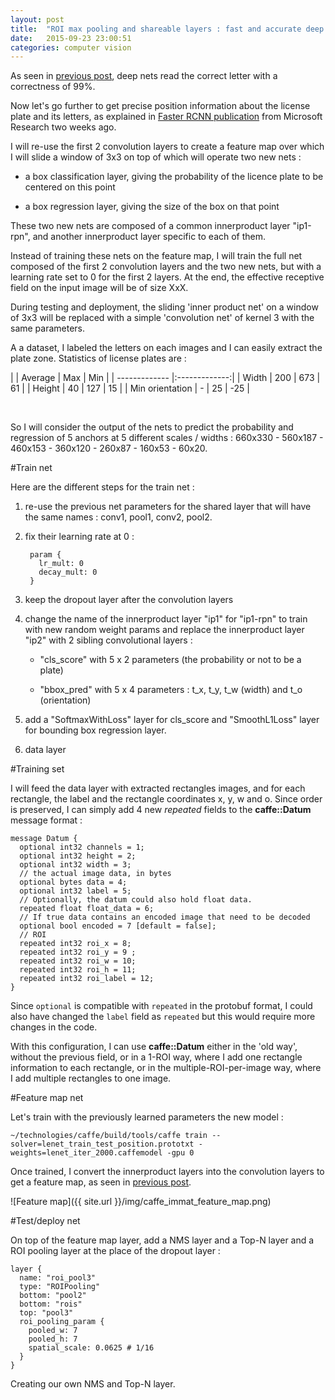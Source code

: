 ```yaml
---
layout: post
title:  "ROI max pooling and shareable layers : fast and accurate deep learning nets."
date:   2015-09-23 23:00:51
categories: computer vision
---
```



As seen in [previous post](http://christopher5106.github.io/computer/vision/2015/09/14/comparing-tesseract-and-deep-learning-for-ocr-optical-character-recognition.html), deep nets read the correct letter with a correctness of 99%.

Now let's go further to get precise position information about the license plate and its letters, as explained in [Faster RCNN publication](https://github.com/ShaoqingRen/faster_rcnn) from Microsoft Research two weeks ago.

I will re-use the first 2 convolution layers to create a feature map over which I will slide a window of 3x3 on top of which will operate two new nets :

- a box classification layer, giving the probability of the licence plate to be centered on this point

- a box regression layer, giving the size of the box on that point

These two new nets are composed of a common innerproduct layer "ip1-rpn", and another innerproduct layer specific to each of them.

Instead of training these nets on the feature map, I will train the full net composed of the first 2 convolution layers and the two new nets, but with a learning rate set to 0 for the first 2 layers. At the end, the effective receptive field on the input image will be of size XxX.

During testing and deployment, the sliding 'inner product net' on a window of 3x3  will be replaced with a simple 'convolution net' of kernel 3 with the same parameters.

A a dataset, I labeled the letters on each images and I can easily extract the plate zone. Statistics of license plates are :


|        | Average          | Max          | Min          |
| ------------- |:-------------:|
| Width | 200 | 673 | 61 |
| Height | 40 | 127 | 15 |
| Min orientation | - | 25 |  -25 |

<br/>

So I will consider the output of the nets to predict the probability and regression of 5 anchors at 5 different scales / widths : 660x330 - 560x187 - 460x153 - 360x120 - 260x87 - 160x53 - 60x20.

#Train net

Here are the different steps for the train net :

1. re-use the previous net parameters for the shared layer that will have the same names : conv1, pool1, conv2, pool2.

2. fix their learning rate at 0 :

        param {
          lr_mult: 0
          decay_mult: 0
        }

3. keep the dropout layer after the convolution layers

4. change the name of the innerproduct layer "ip1" for "ip1-rpn" to train with new random weight params and replace the innerproduct layer "ip2" with 2 sibling convolutional layers :

    - "cls_score" with 5 x 2 parameters (the probability or not to be a plate)

    - "bbox_pred" with 5 x 4 parameters : t_x, t_y, t_w (width) and t_o (orientation)

5. add a "SoftmaxWithLoss" layer for cls_score and "SmoothL1Loss" layer for bounding box regression layer.

6. data layer


#Training set

I will feed the data layer with extracted rectangles images, and for each rectangle, the label and the rectangle coordinates x, y, w and o. Since order is preserved, I can simply add 4 new *repeated* fields to the **caffe::Datum** message format :

    message Datum {
      optional int32 channels = 1;
      optional int32 height = 2;
      optional int32 width = 3;
      // the actual image data, in bytes
      optional bytes data = 4;
      optional int32 label = 5;
      // Optionally, the datum could also hold float data.
      repeated float float_data = 6;
      // If true data contains an encoded image that need to be decoded
      optional bool encoded = 7 [default = false];
      // ROI
      repeated int32 roi_x = 8;
      repeated int32 roi_y = 9 ;
      repeated int32 roi_w = 10;
      repeated int32 roi_h = 11;
      repeated int32 roi_label = 12;
    }

Since `optional` is compatible with `repeated` in the protobuf format, I could also have changed the `label` field as `repeated` but this would require more changes in the code.

With this configuration, I can use **caffe::Datum** either in the 'old way', without the previous field, or in a 1-ROI way, where I add one rectangle information to each rectangle, or in the multiple-ROI-per-image way, where I add multiple rectangles to one image.

#Feature map net

Let's train with the previously learned parameters the new model :

    ~/technologies/caffe/build/tools/caffe train --solver=lenet_train_test_position.prototxt -weights=lenet_iter_2000.caffemodel -gpu 0

Once trained, I convert the innerproduct layers into the convolution layers to get a feature map, as seen in [previous post](http://christopher5106.github.io/computer/vision/2015/09/15/deep-learning-net-surgery-to-create-a-feature-map.html).

![Feature map]({{ site.url }}/img/caffe_immat_feature_map.png)


#Test/deploy net

On top of the feature map layer, add a NMS layer and a Top-N layer and a ROI pooling layer at the place of the dropout layer :

    layer {
      name: "roi_pool3"
      type: "ROIPooling"
      bottom: "pool2"
      bottom: "rois"
      top: "pool3"
      roi_pooling_param {
        pooled_w: 7
        pooled_h: 7
        spatial_scale: 0.0625 # 1/16
      }
    }

Creating our own NMS and Top-N layer.
